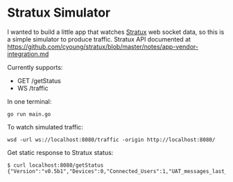 # Stratux Simulator

I wanted to build a little app that watches [Stratux](https://github.com/cyoung/stratux) web socket data, so this is a simple simulator to produce traffic. Stratux API documented at https://github.com/cyoung/stratux/blob/master/notes/app-vendor-integration.md

Currently supports:

* GET /getStatus
* WS /traffic

In one terminal:

```
go run main.go
```

To watch simulated traffic:

```
wsd -url ws://localhost:8080/traffic -origin http://localhost:8080/
```

Get static response to Stratux status:

```
$ curl localhost:8080/getStatus
{"Version":"v0.5b1","Devices":0,"Connected_Users":1,"UAT_messages_last_minute":0,"UAT_messages_max":0,"ES_messages_last_minute":100,"ES_messages_max":500,"GPS_satellites_locked":10,"GPS_connected":true,"GPS_solution":"","Uptime":227068,"CPUTemp":42.236}
```
